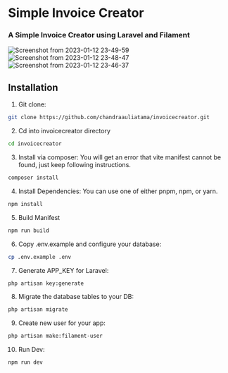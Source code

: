 # Simple Invoice Creator

### A Simple Invoice Creator using Laravel and Filament

![Screenshot from 2023-01-12 23-49-59](https://user-images.githubusercontent.com/64741857/212133288-a562efc7-34c0-4318-9096-a42908380af0.png)
![Screenshot from 2023-01-12 23-48-47](https://user-images.githubusercontent.com/64741857/212133296-bc5e589b-b48d-4057-a533-5b6affe01924.png)
![Screenshot from 2023-01-12 23-46-37](https://user-images.githubusercontent.com/64741857/212133299-b0917c86-8ff6-4d57-abbc-778ebba9697c.png)

## Installation

1. Git clone:

```bash
git clone https://github.com/chandraauliatama/invoicecreator.git
```

2. Cd into invoicecreator directory

```bash
cd invoicecreator
```

3. Install via composer: You will get an error that vite manifest cannot be found, just keep following instructions.

```bash
composer install
```

4. Install Dependencies: You can use one of either pnpm, npm, or yarn.

```bash
npm install
```

5. Build Manifest

```bash
npm run build
```

6. Copy .env.example and configure your database:

```bash
cp .env.example .env
```

7. Generate APP_KEY for Laravel:

```bash
php artisan key:generate
```

8. Migrate the database tables to your DB:

```bash
php artisan migrate
```

9. Create new user for your app:

```bash
php artisan make:filament-user
```

10. Run Dev:

```bash
npm run dev
```

